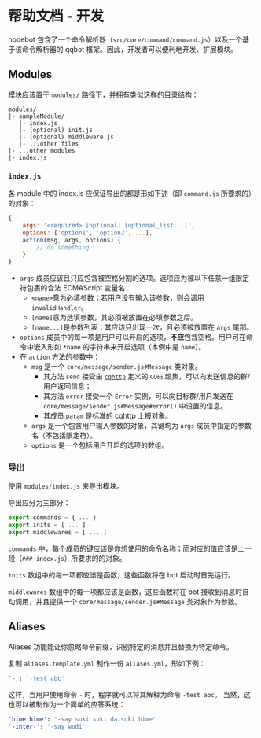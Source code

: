 # 帮助文档 - 开发
nodebot 包含了一个命令解析器（`src/core/command/command.js`）以及一个基于该命令解析器的 qqbot 框架。因此，开发者可以~~便利地~~开发、扩展模块。
## Modules
模块应该置于 `modules/` 路径下，并拥有类似这样的目录结构：
```
modules/
|- sampleModule/
   |- index.js
   |- (optional) init.js
   |- (optional) middleware.js
   |- ...other files
|- ...other modules
|- index.js
```
### `index.js`
各 module 中的 index.js 应保证导出的都是形如下述（即 `command.js` 所要求的）的对象：
```js
{
    args: '<required> [optional] [optional_list...]',
    options: ['option1', 'option2', ...],
    action(msg, args, options) {
        // do something...
    }
}
```
- `args` 成员应该且只应包含被空格分割的选项。选项应为被以下任意一组限定符包裹的合法 ECMAScript 变量名：
    - `<name>`意为必填参数；若用户没有输入该参数，则会调用 `invalidHandler`。
    - `[name]`意为选填参数，其必须被放置在必填参数之后。
    - `[name...]`是参数列表；其应该只出现一次，且必须被放置在 `args` 尾部。
- `options` 成员中的每一项是用户可以开启的选项，**不应**包含空格。用户可在命令中嵌入形如 `*name` 的字符串来开启选项（本例中是 `name`）。
- 在 `action` 方法的参数中：
    - `msg` 是一个 `core/message/sender.js#Message` 类对象。
        - 其方法 `send` 接受由 [`cqhttp`](https://cqhttp.cc) 定义的 `CQ码` 超集，可以向发送信息的群/用户返回信息；
        - 其方法 `error` 接受一个 `Error` 实例，可以向目标群/用户发送在 `core/message/sender.js#Message#error()` 中设置的信息。
        - 其成员 `param` 是标准的 cqhttp 上报对象。
    - `args` 是一个包含用户输入参数的对象，其键均为 `args` 成员中指定的参数名（不包括限定符）。
    - `options` 是一个包括用户开启的选项的数组。

### 导出
使用 `modules/index.js` 来导出模块。

导出应分为三部分：

```js
export commands = { ... }
export inits = [ ... ]
export middlewares = [ ... ]
```

`commands` 中，每个成员的键应该是你想使用的命令名称；而对应的值应该是上一段（`### index.js`）所要求的的对象。

`inits` 数组中的每一项都应该是函数，这些函数将在 bot 启动时首先运行。

`middlewares` 数组中的每一项都应该是函数，这些函数将在 bot 接收到消息时自动调用，并且提供一个 `core/message/sender.js#Message` 类对象作为参数。

## Aliases
Aliases 功能能让你忽略命令前缀，识别特定的消息并且替换为特定命令。

复制 `aliases.template.yml` 制作一份 `aliases.yml`，形如下例：
```yaml
'-': '-test abc'
```
这样，当用户使用命令 `-` 时，程序就可以将其解释为命令 `-test abc`。
当然，这也可以被制作为一个简单的应答系统：
```yaml
'hime hime': '-say suki suki daisuki hime'
'-inter-': '-say wudi'
```